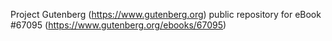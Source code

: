 Project Gutenberg (https://www.gutenberg.org) public repository for
eBook #67095 (https://www.gutenberg.org/ebooks/67095)
